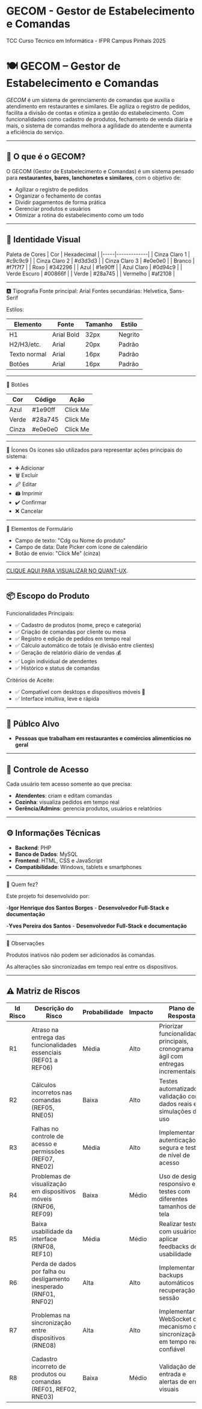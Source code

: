 # GECOM - Gestor de Estabelecimento e Comandas
TCC Curso Técnico em Informática - IFPR Campus Pinhais 2025

# 🍽️ GECOM – Gestor de Estabelecimento e Comandas

*GECOM* é um sistema de gerenciamento de comandas que auxilia o atendimento em restaurantes e similares. Ele agiliza o registro de pedidos, facilita a divisão de contas e otimiza a gestão do estabelecimento. Com funcionalidades como cadastro de produtos, fechamento de venda diária e mais, o sistema de comandas melhora a agilidade do atendente e aumenta a eficiência do serviço. 

---

## 🚀 O que é o GECOM?

O GECOM (Gestor de Estabelecimento e Comandas) é um sistema pensado para **restaurantes, bares, lanchonetes e similares**, com o objetivo de:

- Agilizar o registro de pedidos
- Organizar o fechamento de contas
- Dividir pagamentos de forma prática
- Gerenciar produtos e usuários
- Otimizar a rotina do estabelecimento como um todo

---

## 🎨 Identidade Visual

Paleta de Cores
| Cor | Hexadecimal |
|-----|-------------|
| Cinza Claro 1 | #c9c9c9 |
| Cinza Claro 2 | #d3d3d3 |
| Cinza Claro 3 | #e0e0e0 |
| Branco | #f7f7f7 |
| Roxo | #342296 |
| Azul | #1e90ff |
| Azul Claro | #0d94c9 |
| Verde Escuro | #00866f |
| Verde | #28a745 |
| Vermelho | #af2108 |

---

🅰️ Tipografia
Fonte principal: Arial
Fontes secundárias: Helvetica, Sans-Serif

Estilos:

| Elemento        | Fonte                | Tamanho     | Estilo         |
|----------------|----------------------|-------------|----------------|
| H1           | Arial Bold           | 32px        | Negrito        |
| H2/H3/etc.   | Arial                | 20px        | Padrão         |
| Texto normal   | Arial            | 16px        | Padrão         |
| Botões         | Arial        | 16px        | Padrão       |

---

🔘 Botões

| Cor | Código| Ação |
|----------------|----------------------|-------------|
| Azul | #1e90ff | Click Me |
| Verde | #28a745 | Click Me |
| Cinza | #e0e0e0 | Click Me |

---

🧩 Ícones
Os ícones são utilizados para representar ações principais do sistema:

- ➕ Adicionar
- 🗑️ Excluir
- 🖉 Editar 
- 🖨️ Imprimir
- ✔️ Confirmar
- ❌ Cancelar

---

📝 Elementos de Formulário
- Campo de texto: "Cdg ou Nome do produto"
- Campo de data: Date Picker com ícone de calendário 
- Botão de envio: "Click Me" (cinza) 

---

[CLIQUE AQUI PARA VISUALIZAR NO QUANT-UX](https://app.quant-ux.com/#/test.html?h=a2aa10azKqqzmyWnjdJpXTTzO5ByOJ6ozH514MEhvakLpQVYmN87AfBn26uC&ln=pt). 

---

## 📦 Escopo do Produto

Funcionalidades Principais:

- ✅ Cadastro de produtos (nome, preço e categoria)
- ✅ Criação de comandas por cliente ou mesa
- ✅ Registro e edição de pedidos em tempo real
- ✅ Cálculo automático de totais (e divisão entre clientes)
- ✅ Geração de relatório diário de vendas 💰
- ✅ Login individual de atendentes
- ✅ Histórico e status de comandas

Critérios de Aceite:

- ✅ Compatível com desktops e dispositivos móveis 📱
- ✅ Interface intuitiva, leve e rápida

---

## 🎯 Públco Alvo

- **Pessoas que trabalham em restaurantes e comércios alimentícios no geral**

---

## 🔐 Controle de Acesso

Cada usuário tem acesso somente ao que precisa:

- **Atendentes**: criam e editam comandas
- **Cozinha**: visualiza pedidos em tempo real
- **Gerência/Admins**: gerencia produtos, usuários e relatórios

---

## ⚙️ Informações Técnicas

- **Backend**: PHP
- **Banco de Dados**: MySQL
- **Frontend**: HTML, CSS e JavaScript
- **Compatibilidade**: Windows, tablets e smartphones

---

👥 Quem fez?

Este projeto foi desenvolvido por:

-**Igor Henrique dos Santos Borges** - **Desenvolvedor Full-Stack e documentação**

-**Yves Pereira dos Santos** - **Desenvolvedor Full-Stack e documentação**

---

📌 Observações

Produtos inativos não podem ser adicionados às comandas.

As alterações são sincronizadas em tempo real entre os dispositivos.

---

## ⚠ Matriz de Riscos

| **Id Risco** | **Descrição do Risco**                                                                 | **Probabilidade** | **Impacto** | **Plano de Resposta**                                                                 | **Status do Risco**     |
|--------------|------------------------------------------------------------------------------------------|-------------------|-------------|----------------------------------------------------------------------------------------|--------------------------|
| R1           | Atraso na entrega das funcionalidades essenciais (REF01 a REF06)                        | Média             | Alto        | Priorizar funcionalidades principais, cronograma ágil com entregas incrementais       | Em monitoramento         |
| R2           | Cálculos incorretos nas comandas (REF05, RNE05)                                         | Baixa             | Alto        | Testes automatizados, validação com dados reais e simulações de uso                   | Controlado       |
| R3           | Falhas no controle de acesso e permissões (REF07, RNE02)                                | Média             | Alto        | Implementar autenticação segura e testes de nível de acesso                           | Em desenvolvimento               |
| R4           | Problemas de visualização em dispositivos móveis (RNF06, REF09)                         | Baixa              | Médio       | Uso de design responsivo e testes com diferentes tamanhos de tela                     | Controlado              |
| R5           | Baixa usabilidade da interface (RNF08, REF10)                                           | Média             | Médio       | Realizar testes com usuários e aplicar feedbacks de usabilidade                       | Em melhoria     |
| R6           | Perda de dados por falha ou desligamento inesperado (RNF01, RNF02)                      | Alta             | Alto        | Implementar backups automáticos e recuperação de sessão                               | Controlado               |
| R7           | Problemas na sincronização entre dispositivos (RNE08)                                   | Alta             | Alto        | Implementar WebSocket ou mecanismo de sincronização em tempo real confiável          | Em desenvolvimento       |
| R8           | Cadastro incorreto de produtos ou comandas (REF01, REF02, RNE03)                        | Baixa             | Médio       | Validação de entrada e alertas de erro visuais                                        | Em análise               |

